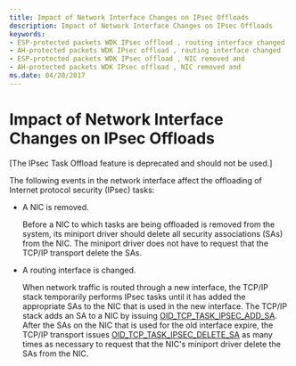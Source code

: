 ```yaml
---
title: Impact of Network Interface Changes on IPsec Offloads
description: Impact of Network Interface Changes on IPsec Offloads
keywords:
- ESP-protected packets WDK IPsec offload , routing interface changed
- AH-protected packets WDK IPsec offload , routing interface changed
- ESP-protected packets WDK IPsec offload , NIC removed and
- AH-protected packets WDK IPsec offload , NIC removed and
ms.date: 04/20/2017
---
```


# Impact of Network Interface Changes on IPsec Offloads

\[The IPsec Task Offload feature is deprecated and should not be used.\]




The following events in the network interface affect the offloading of Internet protocol security (IPsec) tasks:

-   A NIC is removed.

    Before a NIC to which tasks are being offloaded is removed from the system, its miniport driver should delete all security associations (SAs) from the NIC. The miniport driver does not have to request that the TCP/IP transport delete the SAs.

-   A routing interface is changed.

    When network traffic is routed through a new interface, the TCP/IP stack temporarily performs IPsec tasks until it has added the appropriate SAs to the NIC that is used in the new interface. The TCP/IP stack adds an SA to a NIC by issuing [OID\_TCP\_TASK\_IPSEC\_ADD\_SA](./oid-tcp-task-ipsec-add-sa.md). After the SAs on the NIC that is used for the old interface expire, the TCP/IP transport issues [OID\_TCP\_TASK\_IPSEC\_DELETE\_SA](./oid-tcp-task-ipsec-delete-sa.md) as many times as necessary to request that the NIC's miniport driver delete the SAs from the NIC.

 

